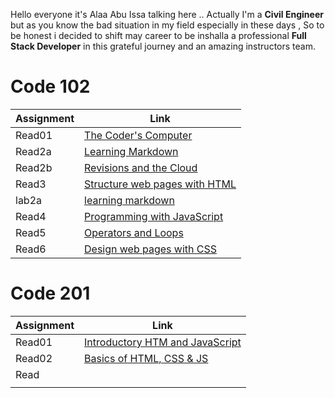  Hello everyone it's Alaa Abu Issa talking here
.. Actually I'm a **Civil Engineer** but as you know the bad situation in my field especially in these days ,
So to be honest i decided to shift may career to be inshalla a professional **Full Stack Developer** in this grateful journey and an amazing instructors team.



# Code 102

|   Assignment  |                       Link                        |
| --------------|---------------------------------------------------|
|    Read01     |  [The Coder's Computer](read1/Read01.md)          |
|    Read2a     |  [Learning Markdown](read1/Read2a.md)             |
|    Read2b     |  [Revisions and the Cloud](read1/Read2b.md)       |
|    Read3      |  [Structure web pages with HTML](read1/Read3.md)  |
|    lab2a      |  [learning markdown](read1/Lab2.md)               |
|    Read4      |  [Programming with JavaScript](read1/Read4.md)    |   
|    Read5      |  [Operators and Loops](read1/Read5.md)            |
|    Read6      |  [Design web pages with CSS](read1/Read6.md)      |
 




# Code 201
|   Assignment  |                       Link                              |
|---------------|---------------------------------------------------------|
|    Read01     | [Introductory HTM and JavaScript](read2/read01.md)      |
|    Read02     | [Basics of HTML, CSS & JS](read2/read02.md)             |
|    Read       |                                                         | 
|               |                                                         |